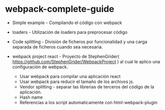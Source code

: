 # webpack-complete-guide

* Simple example - Compilando el código con webpack

* loaders - Utilización de loaders para preprocesar código

* Code splitting - División de ficheros por funcionalidad y una carga separada de ficheros cuando sea necesaria.

* webpack project react - Proyecto de StephenGrider( https://github.com/StephenGrider/WebpackProject ) al cual le aplico una configuración de webpack.

    * Usar webpack para compilar una aplicación react
    * Usar webpack para reducir el tamaño de los archivos js.
    * Vendor splitting - separar las librerias de terceros del código de la aplicación.
    * Hash name
    * Referencias a los script automaticamente con html-webpack-plugin